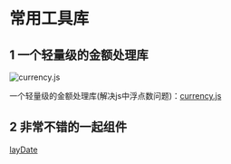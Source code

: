 # 常用工具库
## 1 一个轻量级的金额处理库
<div align="left" markdown="1">

  ![currency.js](https://user-images.githubusercontent.com/1062039/31397824-9dfa15f0-adac-11e7-9869-fb20746e90c1.png)

</div>

一个轻量级的金额处理库(解决js中浮点数问题)：[currency.js](https://github.com/scurker/currency.js)

## 2 非常不错的一起组件
[layDate](https://www.layui.com/laydate/)